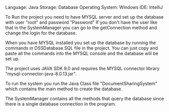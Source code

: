 Language: Java
Storage: Database
Operating System: Windows
IDE: IntelliJ

To Run the project you need to have MYSQL server and set up the database with user "root" and password "Password"
If you don't have the user like that in the SystemManager you can go to the getConnection method and change the login
for the database. 

When you have MYSQL installed you set up the database by running the commands in DSSDatabase.SQL file in the project. You can just copy and paste all the commands into the MYSQL console and the database will be set up.

The project uses JAVA SDK 9.0 and requires the MYSQL connector library "mysql-connector-java-8.0.13.jar".

To run the system you run the Java Class file "DocumentSharingSystem" which contains the main method to create the database. 

The SystemManager contains all the methods that query the database since there is a single database connection in the program. 
